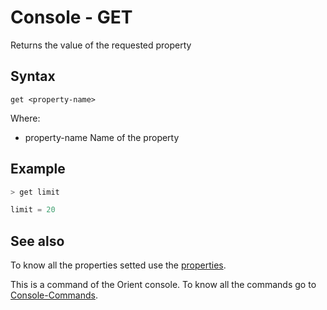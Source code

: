 # Console - GET

Returns the value of the requested property

## Syntax

```
get <property-name>
```

Where:

- property-name  Name of the property

## Example

```java
> get limit

limit = 20
```

## See also

To know all the properties setted use the [properties](Console-Command-Properties.md).

This is a command of the Orient console. To know all the commands go to [Console-Commands](Console-Commands.md).
